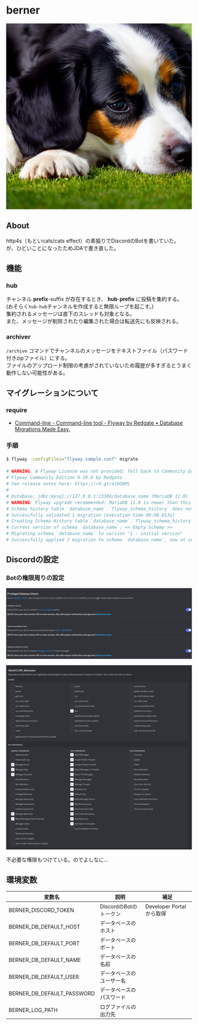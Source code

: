 # berner

![berner](./berner.png)

## About

http4s（もといcats/cats effect）の素振りでDiscordのBotを書いていた。  
が、ひどいことになったためJDAで書き直した。

## 機能

### hub

チャンネル **prefix**-suffix が存在するとき、 **hub**-**prefix** に投稿を集約する。  
(おそらく`hub-hub`チャンネルを作成すると無限ループを起こす。)  
集約されるメッセージは直下のスレッドも対象となる。  
また、メッセージが削除されたり編集された場合は転送先にも反映される。

### archiver

`/archive` コマンドでチャンネルのメッセージをテキストファイル（パスワード付きzipファイル）にする。  
ファイルのアップロード制限の考慮がされていないため履歴が多すぎるとうまく動作しない可能性がある。

## マイグレーションについて

### require

- [Command-line - Command-line tool - Flyway by Redgate • Database Migrations Made Easy.](https://flywaydb.org/documentation/usage/commandline/)

### 手順

```bash
$ flyway -configFiles="flyway.sample.conf" migrate

# WARNING: A Flyway License was not provided; fell back to Community Edition. Please contact sales at sales@flywaydb.org for license information.
# Flyway Community Edition 9.20.0 by Redgate
# See release notes here: https://rd.gt/416ObMi
# 
# Database: jdbc:mysql://127.0.0.1:13306/database_name (MariaDB 11.0)
# WARNING: Flyway upgrade recommended: MariaDB 11.0 is newer than this version of Flyway and support has not been tested. The latest supported version of MariaDB is 10.10.
# Schema history table `database_name`.`flyway_schema_history` does not exist yet
# Successfully validated 1 migration (execution time 00:00.013s)
# Creating Schema History table `database_name`.`flyway_schema_history` ...
# Current version of schema `database_name`: << Empty Schema >>
# Migrating schema `database_name` to version "1 - initial version"
# Successfully applied 1 migration to schema `database_name`, now at version v1 (execution time 00:00.039s)
```

## Discordの設定

### Botの権限周りの設定

![memo1](./memo1.png)

![memo2](./memo2.png)

不必要な権限もつけている。のでよしなに...

## 環境変数

| 変数名                        | 説明               | 補足                    |
|----------------------------|------------------|-----------------------|
| BERNER_DISCORD_TOKEN       | DiscordのBotのトークン | Developer Portal から取得 |
| BERNER_DB_DEFAULT_HOST     | データベースのホスト       |                       |
| BERNER_DB_DEFAULT_PORT     | データベースのポート       |                       |
| BERNER_DB_DEFAULT_NAME     | データベースの名前        |                       |
| BERNER_DB_DEFAULT_USER     | データベースのユーザー名     |                       |
| BERNER_DB_DEFAULT_PASSWORD | データベースのパスワード     |                       |
| BERNER_LOG_PATH | ログファイルの出力先 |                       |
